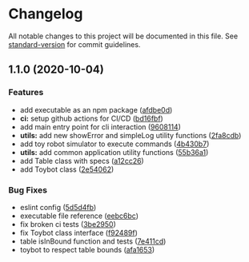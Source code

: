 # Changelog

All notable changes to this project will be documented in this file. See [standard-version](https://github.com/conventional-changelog/standard-version) for commit guidelines.

## 1.1.0 (2020-10-04)


### Features

* add executable as an npm package ([afdbe0d](https://github.com/praneybehl/toybot/commit/afdbe0da33ec439cbae421c00709d9db694e564d))
* **ci:** setup github actions for CI/CD ([bd16fbf](https://github.com/praneybehl/toybot/commit/bd16fbf1781b34e501a01fb9e6fce97571a8773c))
* add main entry point for cli interaction ([9608114](https://github.com/praneybehl/toybot/commit/960811476ed18daec1cafe6368f682c559ea366d))
* **utils:** add new showError and simpleLog utility functions ([2fa8cdb](https://github.com/praneybehl/toybot/commit/2fa8cdb488b3af958b35e47e4ec651604d385c9e))
* add toy robot simulator to execute commands ([4b430b7](https://github.com/praneybehl/toybot/commit/4b430b70b7a2367a2e7e6a47a650021b8b37567b))
* **utils:** add common application utility functions ([55b36a1](https://github.com/praneybehl/toybot/commit/55b36a1affa3a3fc1eafbf78bf673eca740fbd9a))
* add Table class with specs ([a12cc26](https://github.com/praneybehl/toybot/commit/a12cc267a28280b0d614f8d9a58979673e842f09))
* add Toybot class ([2e54062](https://github.com/praneybehl/toybot/commit/2e54062131f6716f1f95f181b4fd91c05f31a146))


### Bug Fixes

* eslint config ([5d5d4fb](https://github.com/praneybehl/toybot/commit/5d5d4fb7dd1a0af8c8b63fd4304af5df6f55ec17))
* executable file reference ([eebc6bc](https://github.com/praneybehl/toybot/commit/eebc6bccd7ac288829a31243b476cbf971984f8b))
* fix broken ci tests ([3be2950](https://github.com/praneybehl/toybot/commit/3be295080a63df0e3fb6d54aac4278bd6e0f9506))
* fix Toybot class interface ([f92489f](https://github.com/praneybehl/toybot/commit/f92489fcba7cd88163b81db86f5f1adbdf00c07d))
* table isInBound function and tests ([7e411cd](https://github.com/praneybehl/toybot/commit/7e411cdcc0409505b987938a756683bf2464eda9))
* toybot to respect table bounds ([afa1653](https://github.com/praneybehl/toybot/commit/afa16533bdddfbf7e809d0bb8aa36ca5186cb0a3))
